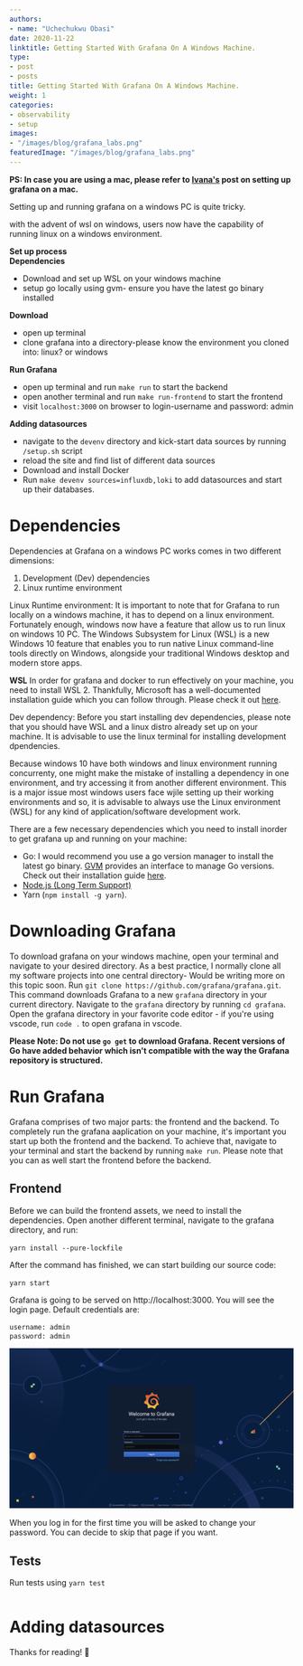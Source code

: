 ```yaml
---
authors:
- name: "Uchechukwu Obasi"
date: 2020-11-22
linktitle: Getting Started With Grafana On A Windows Machine.
type:
- post 
- posts
title: Getting Started With Grafana On A Windows Machine.
weight: 1
categories:
- observability
- setup
images:
- "/images/blog/grafana_labs.png"
featuredImage: "/images/blog/grafana_labs.png"
---
```


**PS: In case you are using a mac, please refer to [Ivana's](https://medium.com/@ivanahuckova/how-to-contribute-to-grafana-as-junior-dev-c01fe3064502) post on setting up grafana on a mac.**

Setting up and running grafana on a windows PC is quite tricky.

with the advent of wsl on windows, users now have the capability of running linux on a windows environment.

**Set up process**     
**Dependencies**
- Download and set up WSL on your windows machine
- setup go locally using gvm- ensure you have the latest go binary installed  

**Download**
- open up terminal 
- clone grafana into a directory-please know the environment you cloned into: linux? or windows    

**Run Grafana**
- open up terminal and run `make run` to start the backend
- open another terminal and run `make run-frontend` to start the frontend
- visit `localhost:3000` on browser to login-username and password: admin     

**Adding datasources**
- navigate to the `devenv` directory and kick-start data sources by running `/setup.sh` script
- reload the site and find list of different data sources
- Download and install Docker
- Run `make devenv sources=influxdb,loki` to add datasources and start up their databases. 

# Dependencies
Dependencies at Grafana on a windows PC works comes in two different dimensions:
1. Development (Dev) dependencies
2. Linux runtime environment

Linux Runtime environment: It is important to note that for Grafana to run locally on a windows machine, it has to depend on a linux environment. Fortunately enough, windows now have a feature that allow us to run linux on windows 10 PC.
The Windows Subsystem for Linux (WSL) is a new Windows 10 feature that enables you to run native Linux command-line tools directly on Windows, alongside your traditional Windows desktop and modern store apps. 

**WSL**
In order for grafana and docker to run effectively on your machine, you need to install WSL 2.
Thankfully, Microsoft has a well-documented installation guide which you can follow through.
Please check it out [here](https://docs.microsoft.com/en-us/windows/wsl/install-win10).

Dev dependency: Before you start installing dev dependencies, please note that you should have WSL and a linux distro already set up on your machine. It is advisable to use the linux terminal for installing development dpendencies.  

Because windows 10 have both windows and linux environment running concurrenty, one might make the mistake of installing a dependency in one environment, and try accessing it from another different environment. This is a major issue most windows users face wjile setting up their working environments and so, it is advisable to always use the Linux environment (WSL) for any kind of application/software development work.   

There are a few necessary dependencies which you need to install inorder to get grafana up and running on your machine:
- Go: I would recommend you use a go version manager to install the latest go binary. [GVM](https://github.com/moovweb/gvm) provides an interface to manage Go versions. Check out their installation guide [here](https://github.com/moovweb/gvm).
- [Node.js (Long Term Support)](https://www.digitalocean.com/community/tutorials/how-to-install-node-js-on-ubuntu-18-04)
- Yarn (`npm install -g yarn`).

# Downloading Grafana
To download grafana on your windows machine, open your terminal and navigate to your desired directory. As a best practice, I normally clone all my software projects into one central directory- Would be writing more on this topic soon. Run `git clone https://github.com/grafana/grafana.git`. This command downloads Grafana to a new `grafana` directory in your current directory. Navigate to the `grafana` directory by running `cd grafana`. Open the grafana directory in your favorite code editor - if you're using vscode, run `code .` to open grafana in vscode.

**Please Note: Do not use `go get` to download Grafana. Recent versions of Go have added behavior which isn't compatible with the way the Grafana repository is structured.**

# Run Grafana
Grafana comprises of two major parts: the frontend and the backend. To completely run the grafana aaplication on your machine, it's important you start up both the frontend and the backend. To achieve that, navigate to your terminal and start the backend by running `make run`. Please note that you can as well start the frontend before the backend.
## Frontend
Before we can build the frontend assets, we need to install the dependencies. Open another different terminal, navigate to the grafana directory, and run:

`yarn install --pure-lockfile`     

After the command has finished, we can start building our source code:

`yarn start`

Grafana is going to be served on http://localhost:3000. You will see the login page. Default credentials are:
```
username: admin
password: admin

```

![Grafana login page](../../static/images/blog/grafana-login.png)

When you log in for the first time you will be asked to change your password. You can decide to skip that page if you want.

## Tests
Run tests using `yarn test`
```yarn test
```
# Adding datasources


Thanks for reading! 🤗
